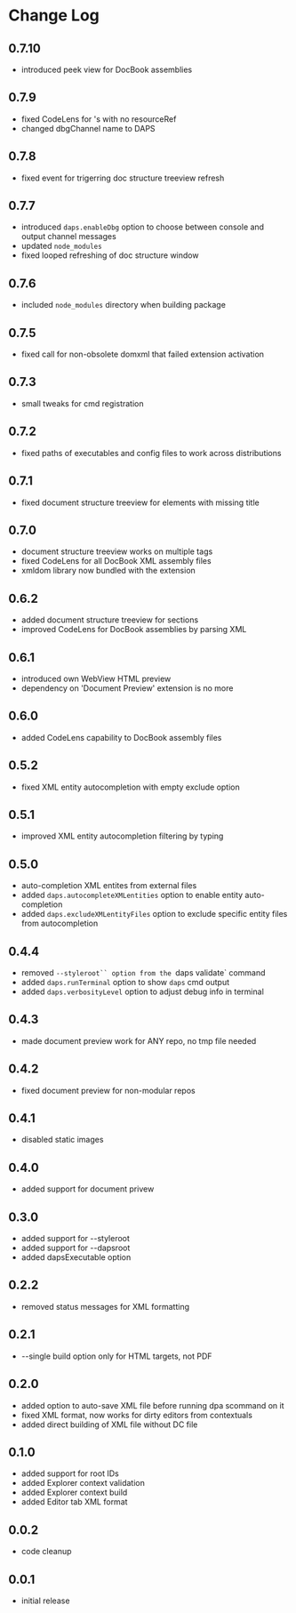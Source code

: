 # Change Log

## 0.7.10
- introduced peek view for DocBook assemblies

## 0.7.9
- fixed CodeLens for <module>'s with no resourceRef
- changed dbgChannel name to DAPS

## 0.7.8
- fixed event for trigerring doc structure treeview refresh

## 0.7.7
- introduced `daps.enableDbg` option to choose between console and output
  channel messages
- updated `node_modules`
- fixed looped refreshing of doc structure window

## 0.7.6
- included `node_modules` directory when building package

## 0.7.5
- fixed call for non-obsolete domxml that failed extension activation

## 0.7.3
- small tweaks for cmd registration

## 0.7.2
- fixed paths of executables and config files to work across distributions

## 0.7.1
- fixed document structure treeview for elements with missing title

## 0.7.0
- document structure treeview works on multiple tags
- fixed CodeLens for all DocBook XML assembly files
- xmldom library now bundled with the extension

## 0.6.2
- added document structure treeview for sections
- improved CodeLens for DocBook assemblies by parsing XML

## 0.6.1
- introduced own WebView HTML preview
- dependency on 'Document Preview' extension is no more

## 0.6.0
- added CodeLens capability to DocBook assembly files

## 0.5.2
- fixed XML entity autocompletion with empty exclude option


## 0.5.1
- improved XML entity autocompletion filtering by typing

## 0.5.0
- auto-completion XML entites from external files
- added `daps.autocompleteXMLentities` option to enable entity auto-completion
- added `daps.excludeXMLentityFiles` option to exclude specific entity files
  from autocompletion

## 0.4.4
- removed `--styleroot`` option from the `daps validate` command
- added `daps.runTerminal` option to show `daps` cmd output
- added `daps.verbosityLevel` option to adjust debug info in terminal

## 0.4.3
- made document preview work for ANY repo, no tmp file needed

## 0.4.2
- fixed document preview for non-modular repos

## 0.4.1
- disabled static images

## 0.4.0
- added support for document privew

## 0.3.0
- added support for --styleroot
- added support for --dapsroot
- added dapsExecutable option

## 0.2.2
- removed status messages for XML formatting

## 0.2.1
- --single build option only for HTML targets, not PDF

## 0.2.0
- added option to auto-save XML file before running dpa scommand on it
- fixed XML format, now works for dirty editors from contextuals
- added direct building of XML file without DC file

## 0.1.0
- added support for root IDs
- added Explorer context validation
- added Explorer context build
- added Editor tab XML format

## 0.0.2
- code cleanup

## 0.0.1
- initial release
